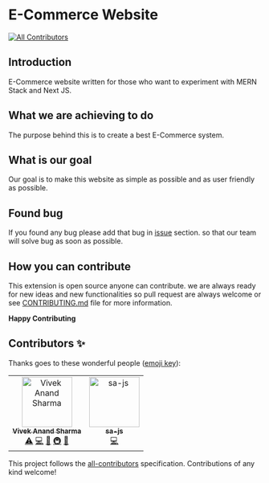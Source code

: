 # E-Commerce Website 
[![All Contributors](https://img.shields.io/badge/all_contributors-2-orange.svg?style=flat-square)](#contributors)

## Introduction

E-Commerce website written for those who want to experiment with MERN Stack and Next JS.

## What we are achieving to do

The purpose behind this is to create a best E-Commerce system.

## What is our goal

Our goal is to make this website as simple as possible and as user friendly as possible.

## Found bug 

If you found any bug please add that bug in [issue](https://github.com/Techistan/E-Commerce/issues) section. so that our team will solve bug as soon as possible.

## How you can contribute

This extension is open source anyone can contribute. we are always ready for new ideas and new functionalities so pull request are always welcome or see [CONTRIBUTING.md](https://github.com/Techistan/E-Commerce/blob/master/CONTRIBUTING.md) file for more information. 


**Happy Contributing**
## Contributors ✨

Thanks goes to these wonderful people ([emoji key](https://allcontributors.org/docs/en/emoji-key)):

<!-- ALL-CONTRIBUTORS-LIST:START - Do not remove or modify this section -->
<!-- prettier-ignore -->
<table>
  <tr>
    <td align="center"><a href="https://viveksharmaui.js.org"><img src="https://avatars1.githubusercontent.com/u/28563357?v=4" width="100px;" alt="Vivek Anand Sharma"/><br /><sub><b>Vivek Anand Sharma</b></sub></a><br /><a href="https://github.com/Techistan/E-Commerce/commits?author=viveksharmaui" title="Tests">⚠️</a> <a href="https://github.com/Techistan/E-Commerce/commits?author=viveksharmaui" title="Code">💻</a> <a href="https://github.com/Techistan/E-Commerce/commits?author=viveksharmaui" title="Documentation">📖</a> <a href="#infra-viveksharmaui" title="Infrastructure (Hosting, Build-Tools, etc)">🚇</a> <a href="https://github.com/Techistan/E-Commerce/issues?q=author%3Aviveksharmaui" title="Bug reports">🐛</a></td>
    <td align="center"><a href="http://linkedin.com/in/saeeddev"><img src="https://avatars3.githubusercontent.com/u/17095740?v=4" width="100px;" alt="sa-js"/><br /><sub><b>sa-js</b></sub></a><br /><a href="https://github.com/Techistan/E-Commerce/commits?author=sa-js" title="Code">💻</a></td>
  </tr>
</table>

<!-- ALL-CONTRIBUTORS-LIST:END -->

This project follows the [all-contributors](https://github.com/all-contributors/all-contributors) specification. Contributions of any kind welcome!